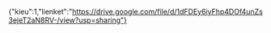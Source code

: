 {"kieu":1,"lienket":"https://drive.google.com/file/d/1dFDEy6iyFhp4DOf4unZs3ejeT2aN8RV-/view?usp=sharing"}
